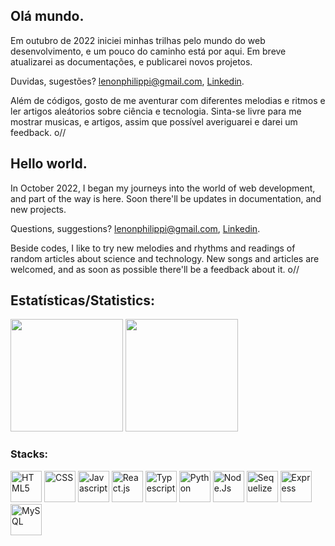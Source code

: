 ## Olá mundo. 

Em outubro de 2022 iniciei minhas trilhas pelo mundo do web desenvolvimento, e um pouco do caminho está por aqui. Em breve atualizarei as documentações, e publicarei novos projetos.

Duvidas, sugestões? lenonphilippi@gmail.com, [Linkedin](https://www.linkedin.com/in/lenon-fernandes-philippi-baaa92252/). 

Além de códigos, gosto de me aventurar com diferentes melodias e ritmos e ler artigos aleátorios sobre ciência e tecnologia. Sinta-se livre para me mostrar
musicas, e artigos, assim que possível averiguarei e darei um feedback. o//

## Hello world.

In October 2022, I began my journeys into the world of web development, and part of the way is here. Soon there'll be updates in documentation, and new projects.

Questions, suggestions? lenonphilippi@gmail.com, [Linkedin](https://www.linkedin.com/in/lenon-fernandes-philippi-baaa92252/).

Beside codes, I like to try new melodies and rhythms and readings of random articles about science and technology. New songs and articles are welcomed, and as soon as possible there'll be a feedback about it. o//

##

## Estatísticas/Statistics:
<span align="center">
  <img height="180em" src="https://github-readme-stats.vercel.app/api?username=len-onN&show_icons=true&include_all_commits=true&count_private=true&theme=tokyonight"/>
  <img height="180em" src="https://github-readme-stats.vercel.app/api/top-langs/?username=anuraghazra&layout=donut&theme=dark" />
</span>

### Stacks:
<div>
  <img height="50em" src="https://cdn.jsdelivr.net/gh/devicons/devicon/icons/html5/html5-original.svg" alt="HTML5"/>
  <img height="50em" src="https://cdn.jsdelivr.net/gh/devicons/devicon/icons/css3/css3-original.svg" alt="CSS" />
  <img height="50em" src="https://cdn.jsdelivr.net/gh/devicons/devicon/icons/javascript/javascript-original.svg" alt="Javascript" />
  <img height="50em" src="https://cdn.jsdelivr.net/gh/devicons/devicon/icons/react/react-original-wordmark.svg" alt="React.js" />
  <img height="50em" src="https://cdn.jsdelivr.net/gh/devicons/devicon/icons/typescript/typescript-original.svg" alt="Typescript" />
  <img height="50em" src="https://cdn.jsdelivr.net/gh/devicons/devicon/icons/python/python-original.svg" alt="Python" />
  <img height="50em" src="https://cdn.jsdelivr.net/gh/devicons/devicon/icons/nodejs/nodejs-original-wordmark.svg" alt="Node.Js" />
  <img height="50em" src="https://cdn.jsdelivr.net/gh/devicons/devicon/icons/sequelize/sequelize-original.svg" alt="Sequelize" />
  <img height="50em" src="https://cdn.jsdelivr.net/gh/devicons/devicon/icons/express/express-original.svg" alt="Express" />
  <img height="50em" src="https://cdn.jsdelivr.net/gh/devicons/devicon/icons/mysql/mysql-original-wordmark.svg" alt="MySQL" />
</div>
<!--
**len-onN/len-onN** is a ✨ _special_ ✨ repository because its `README.md` (this file) appears on your GitHub profile.

Here are some ideas to get you started:

- 🔭 I’m currently working on ...
- 🌱 I’m currently learning ...
- 👯 I’m looking to collaborate on ...
- 🤔 I’m looking for help with ...
- 💬 Ask me about ...
- 📫 How to reach me: ...
- 😄 Pronouns: ...
- ⚡ Fun fact: ...
-->
